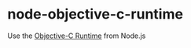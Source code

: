 # node-objective-c-runtime
Use the [Objective-C Runtime](https://developer.apple.com/documentation/objectivec/objective_c_runtime?language=objc) from Node.js

